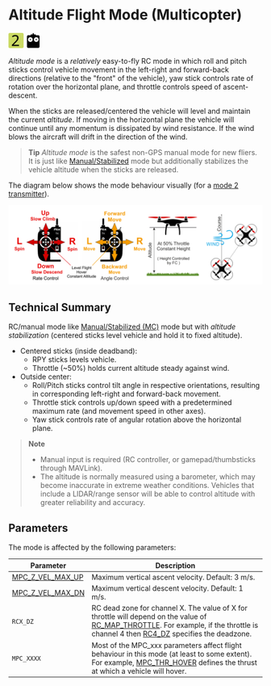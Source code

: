 # Altitude Flight Mode (Multicopter)

[<img src="../../assets/site/difficulty_2.svg" title="Difficulty (Easy)" width="30px" />](../getting_started/flight_modes.md#key_difficulty)&nbsp;[<img src="../../assets/site/remote_control.svg" title="Manual/Remote control required" width="30px" />](../getting_started/flight_modes.md#key_manual)&nbsp;

*Altitude mode* is a *relatively* easy-to-fly RC mode in which roll and pitch sticks control vehicle movement in the left-right and forward-back directions (relative to the "front" of the vehicle), yaw stick controls rate of rotation over the horizontal plane, and throttle controls speed of ascent-descent.

When the sticks are released/centered the vehicle will level and maintain the current *altitude*. If moving in the horizontal plane the vehicle will continue until any momentum is dissipated by wind resistance. If the wind blows the aircraft will drift in the direction of the wind.

> **Tip** *Altitude mode* is the safest non-GPS manual mode for new fliers. It is just like [Manual/Stabilized](../flight_modes/manual_stabilized_mc.md) mode but additionally stabilizes the vehicle altitude when the sticks are released.

The diagram below shows the mode behaviour visually (for a [mode 2 transmitter](../getting_started/rc_transmitter_receiver.md#transmitters-for-aircraft)).

![Altitude Control MC - Mode2 RC Controller](../../images/flight_modes/altitude_control_mode_copter.png)

## Technical Summary

RC/manual mode like [Manual/Stabilized (MC)](../flight_modes/manual_stabilized_mc.md) mode but with *altitude stabilization* (centered sticks level vehicle and hold it to fixed altitude).

* Centered sticks (inside deadband):
  * RPY sticks levels vehicle.
  * Throttle (~50%) holds current altitude steady against wind.
* Outside center:
  * Roll/Pitch sticks control tilt angle in respective orientations, resulting in corresponding left-right and forward-back movement.
  * Throttle stick controls up/down speed with a predetermined maximum rate (and movement speed in other axes).
  * Yaw stick controls rate of angular rotation above the horizontal plane.


> **Note**
>  * Manual input is required (RC controller, or gamepad/thumbsticks through MAVLink).
>  * The altitude is normally measured using a barometer, which may become inaccurate in extreme weather conditions. Vehicles that include a LIDAR/range sensor will be able to control altitude with greater reliability and accuracy.


## Parameters

The mode is affected by the following parameters:

Parameter | Description
--- | ---
<span id="MPC_Z_VEL_MAX_UP"></span>[MPC_Z_VEL_MAX_UP](../advanced_config/parameter_reference.md#MPC_Z_VEL_MAX_UP) | Maximum vertical ascent velocity. Default: 3 m/s.
<span id="MPC_Z_VEL_MAX_DN"></span>[MPC_Z_VEL_MAX_DN](../advanced_config/parameter_reference.md#MPC_Z_VEL_MAX_DN) | Maximum vertical descent velocity. Default: 1 m/s.
<span id="RCX_DZ"></span>`RCX_DZ` | RC dead zone for channel X. The value of X for throttle will depend on the value of [RC_MAP_THROTTLE](../advanced_config/parameter_reference.md#RC_MAP_THROTTLE). For example, if the throttle is channel 4 then  [RC4_DZ](../advanced_config/parameter_reference.md#RC4_DZ) specifies the deadzone.
<span id="MPC_xxx"></span>`MPC_XXXX` | Most of the MPC_xxx parameters affect flight behaviour in this mode (at least to some extent). For example, [MPC_THR_HOVER](../advanced_config/parameter_reference.md#MPC_THR_HOVER) defines the thrust at which a vehicle will hover.
